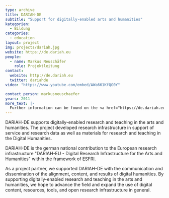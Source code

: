 ```yaml
---
type: archive
title: DARIAH-DE
subtitle: "Support for digitally-enabled arts and humanities"
kategorien:
  - Bildung
categories:
  - education
layout: project
img: projects/dariah.jpg
website: https://de.dariah.eu
people:
  - name: Markus Neuschäfer
    role: Projektleitung
contact:
  website: http://de.dariah.eu
  twitter: dariahde
video: "https://www.youtube.com/embed/AWa661KfQG0Y"

contact_person: markusneuschaefer
years: 2011
more_text: |-
  Further information can be found on the <a href="https://de.dariah.eu">website</a> of Dariah.
---
```

DARIAH-DE supports digitally-enabled research and teaching in the arts and humanities. The project developed research infrastructure in support of service and research data as well as materials for research and teaching in the Digital Humanities.

DARIAH-DE is the german national contribution to the European research infrastructure "DARIAH-EU - Digital Research Infrastructure for the Arts and Humanities" within the framework of ESFRI.

As a project partner, we supported DARIAH-DE with the communication and dissemination of the alignment, content, and results of digital humanities.
By supporting digitally-enabled research and teaching in the arts and humanities, we hope to advance the field and  expand the use of digital content, resources, tools, and open research infrastructure in general.
